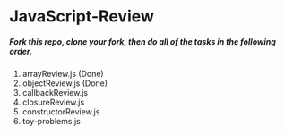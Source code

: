 JavaScript-Review
====================
##### Fork this repo, clone your fork, then do all of the tasks in the following order.
1. arrayReview.js (Done)
2. objectReview.js (Done)
3. callbackReview.js
4. closureReview.js
5. constructorReview.js
6. toy-problems.js




